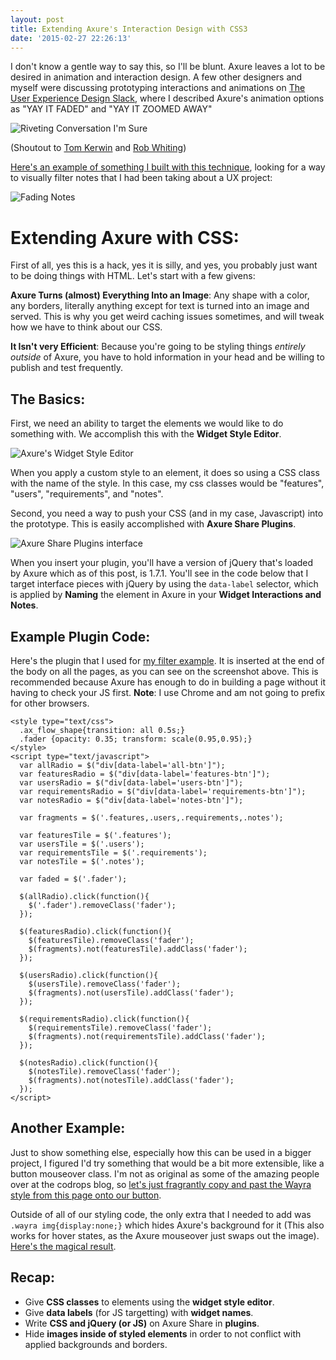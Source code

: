 ```yaml
---
layout: post
title: Extending Axure's Interaction Design with CSS3
date: '2015-02-27 22:26:13'
---
```


I don't know a gentle way to say this, so I'll be blunt. Axure leaves a lot to be desired in animation and interaction design. A few other designers and myself were discussing prototyping interactions and animations on [The User Experience Design Slack](http://www.designerhangout.co/), where I described Axure's animation options as "YAY IT FADED" and "YAY IT ZOOMED AWAY"

![Riveting Conversation I'm Sure](/content/images/2015/02/Screen-Shot-2015-02-25-at-10-15-33-AM.png)

(Shoutout to [Tom Kerwin](https://twitter.com/uxdesigntom) and [Rob Whiting](https://twitter.com/whitingx))

[Here's an example of something I built with this technique](http://wires.glucasroe.com/AHZF7O/#p=notes&c=1), looking for a way to visually filter notes that I had been taking about a UX project:

![Fading Notes](/content/images/2015/02/notestemplateexample.gif)

# Extending Axure with CSS:
First of all, yes this is a hack, yes it is silly, and yes, you probably just want to be doing things with HTML. Let's start with a few givens:

**Axure Turns (almost) Everything Into an Image**: Any shape with a color, any borders, literally anything except for text is turned into an image and served. This is why you get weird caching issues sometimes, and will tweak how we have to think about our CSS.

**It Isn't very Efficient**: Because you're going to be styling things *entirely outside* of Axure, you have to hold information in your head and be willing to publish and test frequently.

## The Basics:
First, we need an ability to target the elements we would like to do something with. We accomplish this with the **Widget Style Editor**.

![Axure's Widget Style Editor](/content/images/2015/02/Screen-Shot-2015-02-27-at-3-20-09-PM.png)

When you apply a custom style to an element, it does so using a CSS class with the name of the style. In this case, my css classes would be "features", "users", "requirements", and "notes".

Second, you need a way to push your CSS (and in my case, Javascript) into the prototype. This is easily accomplished with **Axure Share Plugins**.

![Axure Share Plugins interface](/content/images/2015/02/Screen-Shot-2015-02-27-at-4-10-41-PM.png)

When you insert your plugin, you'll have a version of jQuery that's loaded by Axure which as of this post, is 1.7.1. You'll see in the code below that I target interface pieces with jQuery by using the `data-label` selector, which is applied by **Naming** the element in Axure in your **Widget Interactions and Notes**.

## Example Plugin Code:
Here's the plugin that I used for [my filter example](http://wires.glucasroe.com/AHZF7O/#p=notes&c=1). It is inserted at the end of the body on all the pages, as you can see on the screenshot above. This is recommended because Axure has enough to do in building a page without it having to check your JS first. **Note**: I use Chrome and am not going to prefix for other browsers.

    <style type="text/css">
      .ax_flow_shape{transition: all 0.5s;}
      .fader {opacity: 0.35; transform: scale(0.95,0.95);}
    </style>
    <script type="text/javascript">
      var allRadio = $("div[data-label='all-btn']");
      var featuresRadio = $("div[data-label='features-btn']");
      var usersRadio = $("div[data-label='users-btn']");
      var requirementsRadio = $("div[data-label='requirements-btn']");
      var notesRadio = $("div[data-label='notes-btn']");

      var fragments = $('.features,.users,.requirements,.notes');

      var featuresTile = $('.features');
      var usersTile = $('.users');
      var requirementsTile = $('.requirements');
      var notesTile = $('.notes');

      var faded = $('.fader');

      $(allRadio).click(function(){
        $('.fader').removeClass('fader');
      });

      $(featuresRadio).click(function(){
        $(featuresTile).removeClass('fader');
        $(fragments).not(featuresTile).addClass('fader');
      });

      $(usersRadio).click(function(){
        $(usersTile).removeClass('fader');
        $(fragments).not(usersTile).addClass('fader');
      });

      $(requirementsRadio).click(function(){
        $(requirementsTile).removeClass('fader');
        $(fragments).not(requirementsTile).addClass('fader');
      });

      $(notesRadio).click(function(){
        $(notesTile).removeClass('fader');
        $(fragments).not(notesTile).addClass('fader');
      });
    </script>

## Another Example:
Just to show something else, especially how this can be used in a bigger project, I figured I'd try something that would be a bit more extensible, like a button mouseover class. I'm not as original as some of the amazing people over at the codrops blog, so [let's just fragrantly copy and past the Wayra style from this page onto our button](http://tympanus.net/Development/ButtonStylesInspiration/).

Outside of all of our styling code, the only extra that I needed to add was `.wayra img{display:none;}` which hides Axure's background for it (This also works for hover states, as the Axure mouseover just swaps out the image). [Here's the magical result](http://wires.glucasroe.com/AHZF7O/#p=wayra_button).

## Recap:
* Give **CSS classes** to elements using the **widget style editor**.
* Give **data labels** (for JS targetting) with **widget names**.
* Write **CSS and jQuery (or JS)** on Axure Share in **plugins**.
* Hide **images inside of styled elements** in order to not conflict with applied backgrounds and borders.
